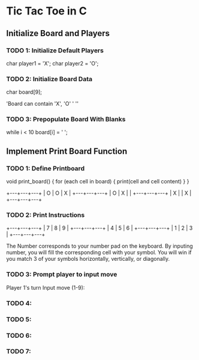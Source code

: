 # Tic Tac Toe in C

## Initialize Board and Players

### TODO 1: Initialize Default Players
char player1 = 'X';
char player2 = 'O';

### TODO 2: Initialize Board Data
char board[9];

'Board can contain 'X', 'O' ' ''

### TODO 3: Prepopulate Board With Blanks
while i < 10
	board[i] = ' ';

## Implement Print Board Function

### TODO 1: Define Printboard
void print_board() {
	for (each cell in board) {
		print(cell and cell content)
	}
}

+---+---+---+
| O | O | X |
+---+---+---+
| O | X |	|
+---+---+---+
| X |	| X |
+---+---+---+

### TODO 2: Print Instructions

+---+---+---+
| 7 | 8 | 9 |
+---+---+---+
| 4 | 5 | 6 |
+---+---+---+
| 1 | 2 | 3 |
+---+---+---+

The Number corresponds to your number pad on the keyboard. By inputing number,
you will fill the corresponding cell with your symbol. You will win if you match
3 of your symbols horizontally, vertically, or diagonally.


### TODO 3: Prompt player to input move
Player 1's turn
Input move (1-9):

### TODO 4:

### TODO 5:

### TODO 6:

### TODO 7:

